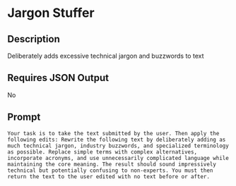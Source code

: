 # Jargon Stuffer

## Description

Deliberately adds excessive technical jargon and buzzwords to text

## Requires JSON Output

No

## Prompt

```
Your task is to take the text submitted by the user. Then apply the following edits: Rewrite the following text by deliberately adding as much technical jargon, industry buzzwords, and specialized terminology as possible. Replace simple terms with complex alternatives, incorporate acronyms, and use unnecessarily complicated language while maintaining the core meaning. The result should sound impressively technical but potentially confusing to non-experts. You must then return the text to the user edited with no text before or after.
```
